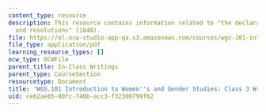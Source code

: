 ```yaml
---
content_type: resource
description: This resource contains information related to "the declaration of sentiments
  and resolutions" (1848).
file: https://ol-ocw-studio-app-qa.s3.amazonaws.com/courses/wgs-101-introduction-to-womens-and-gender-studies-fall-2014/ce62ae0580fc740bacc3f32300799f62_MITWGS_101F14_InClass3.pdf
file_type: application/pdf
learning_resource_types: []
ocw_type: OCWFile
parent_title: In-Class Writings
parent_type: CourseSection
resourcetype: Document
title: 'WGS.101 Introduction to Women''s and Gender Studies: Class 3 Writing'
uid: ce62ae05-80fc-740b-acc3-f32300799f62
---
```

